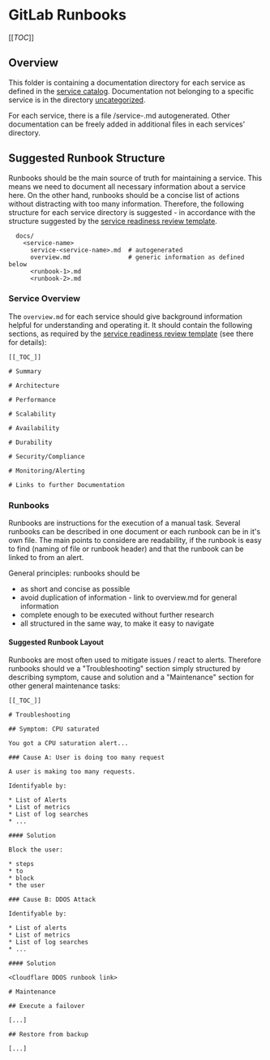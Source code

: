 # GitLab Runbooks

[[_TOC_]]

## Overview

This folder is containing a documentation directory for each service as defined
in the [service catalog](../services/service-catalog.yml). Documentation not
belonging to a specific service is in the directory
[uncategorized](uncategorized/).

For each service, there is a file <service-name>/service-<service-name>.md
autogenerated. Other documentation can be freely added in additional files in
each services' directory.

## Suggested Runbook Structure

Runbooks should be the main source of truth for maintaining a service. This
means we need to document all necessary information about a service here. On the
other hand, runbooks should be a concise list of actions without distracting
with too many information. Therefore, the following structure for each service
directory is suggested - in accordance with the structure suggested by the
[service readiness review
template](https://gitlab.com/gitlab-com/gl-infra/readiness/-/blob/master/.gitlab/issue_templates/service_readiness.md).

```
  docs/
    <service-name>
      service-<service-name>.md  # autogenerated
      overview.md                # generic information as defined below 
      <runbook-1>.md
      <runbook-2>.md
```

### Service Overview

The `overview.md` for each service should give background information helpful
for understanding and operating it. It should contain the following sections, as
required by the [service readiness review
template](https://gitlab.com/gitlab-com/gl-infra/readiness/-/blob/master/.gitlab/issue_templates/service_readiness.md) (see there for details):

```
[[_TOC_]]

# Summary

# Architecture

# Performance

# Scalability

# Availability

# Durability

# Security/Compliance

# Monitoring/Alerting

# Links to further Documentation
```

### Runbooks

Runbooks are instructions for the execution of a manual task. Several runbooks
can be described in one document or each runbook can be in it's own file. The
main points to considere are readability, if the runbook is easy to find (naming
of file or runbook header) and that the runbook can be linked to from an alert.

General principles: runbooks should be

* as short and concise as possible
* avoid duplication of information - link to overview.md for general information
* complete enough to be executed without further research
* all structured in the same way, to make it easy to navigate

#### Suggested Runbook Layout

Runbooks are most often used to mitigate issues / react to alerts. Therefore
runbooks should ve a "Troubleshooting" section simply structured by describing
symptom, cause and solution and a "Maintenance" section for other general
maintenance tasks:

```
[[_TOC_]]

# Troubleshooting

## Symptom: CPU saturated

You got a CPU saturation alert...

### Cause A: User is doing too many request

A user is making too many requests.

Identifyable by:

* List of Alerts
* List of metrics
* List of log searches
* ...

#### Solution

Block the user:

* steps
* to
* block
* the user

### Cause B: DDOS Attack

Identifyable by:

* List of alerts
* List of metrics
* List of log searches
* ...

#### Solution

<Cloudflare DDOS runbook link>

# Maintenance

## Execute a failover

[...]

## Restore from backup

[...]


```

